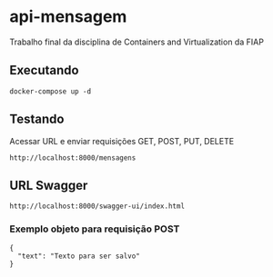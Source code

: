 # api-mensagem
Trabalho final da disciplina de Containers and Virtualization da FIAP

## Executando

```
docker-compose up -d
```

## Testando

Acessar URL e enviar requisições GET, POST, PUT, DELETE

```
http://localhost:8000/mensagens
```

## URL Swagger

```
http://localhost:8000/swagger-ui/index.html
```


### Exemplo objeto para requisição POST 

```
{
  "text": "Texto para ser salvo"
}
```


